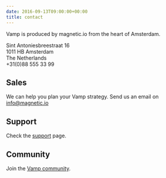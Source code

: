 ```yaml
---
date: 2016-09-13T09:00:00+00:00
title: contact
---
```


Vamp is produced by magnetic.io from the heart of Amsterdam.
  
Sint Antoniesbreestraat 16  
1011 HB Amsterdam  
The Netherlands  
+31(0)88 555 33 99  

## Sales
We can help you plan your Vamp strategy. Send us an email on [info@magnetic.io](mailto:info@magnetic.io)


##  Support
Check the [support](/support/) page.


## Community 
Join the [Vamp community](/resources/community/).


